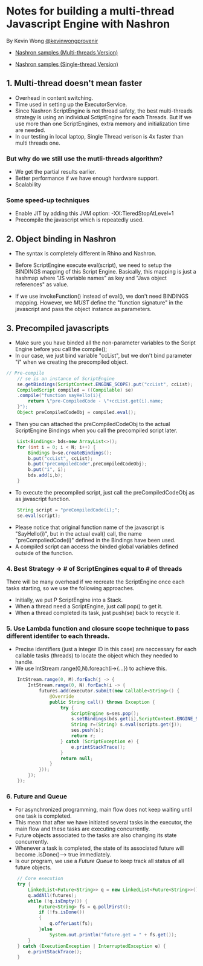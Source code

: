 # Notes for building a multi-thread Javascript Engine with Nashron

By Kevin Wong [@kevinwongprovenir](https://github.com/kevinwongprovenir)

- [Nashron samples (Multi-threads Version)](MTSample.java)

- [Nashron samples (Single-thread Version)](STSample.java)

## 1. Multi-thread doesn't mean faster
- Overhead in content switching.
- Time used in setting up the ExecutorService.
- Since Nashron ScriptEngine is not thread safety, the best multi-threads strategy is using an individual SctiptEngine for each Threads. But If we use more than one ScriptEngines, extra memory and initialization time are needed.
- In our testing in local laptop, Single Thread verison is 4x faster than multi threads one.

### But why do we still use the mutli-threads algorithm?
- We get the partial results earlier.
- Better performance if we have enough hardware support.
- Scalability

### Some speed-up techniques
- Enable JIT by adding this JVM option: -XX:TieredStopAtLevel=1
- Precompile the javascript which is repeatedly used.

## 2. Object binding in Nashron
- The syntax is completely different in Rhino and Nashron.
- Before ScriptEngine execute eval(script), we need to setup the BINDINGS mapping of this Script Engine. Basically, this mapping is just a hashmap where "JS variable names" as key and "Java object references" as value.

- If we use invokeFunction() instead of eval(), we don't need BINDINGS mapping. However, we *MUST* define the "function signature" in the javascript and pass the object instance as parameters.

## 3. Precompiled javascripts
- Make sure you have binded all the non-parameter variables to the Script Engine before you call the compile();
- In our case, we just bind variable "ccList", but we don't bind parameter "i" when we creating the precompiled object. 
```Java
// Pre-compile
	// se is an instance of ScriptEngine
	se.getBindings(ScriptContext.ENGINE_SCOPE).put("ccList", ccList);
	CompiledScript compiled = ((Compilable) se)
	.compile("function sayHello(i){
		return \"pre-CompiledCode - \"+ccList.get(i).name;
	}");
	Object preCompiledCodeObj = compiled.eval();
```
- Then you can attached the preCompiledCodeObj to the actual ScriptEngine Bindings when you call the precompiled script later.
```Java
	List<Bindings> bds=new ArrayList<>();
    for (int i = 0; i < N; i++) {
		Bindings b=se.createBindings();
		b.put("ccList", ccList);
		b.put("preCompiledCode",preCompiledCodeObj);
		b.put("i", i);
		bds.add(i,b);
	}
```
- To execute the precompiled script, just call the preCompiledCodeObj as as javascript function.
```Java
	String script = "preCompiledCode(i);";
	se.eval(script);
```
- Please notice that original function name of the javascript is "SayHello(i)", but in the actual eval() call, the name "preCompoliedCode(i)" defined in the Bindings have been used.
- A compiled script can access the binded global variables defined outside of the function.

### 4. Best Strategy -> # of ScriptEngines equal to # of threads
There will be many overhead if we recreate the ScriptEngine once each tasks starting, so we use the following approaches.

- Initially, we put P ScriptEngine into a Stack<ScriptEngine>.
- When a thread need a ScriptEngine, just call pop() to get it.
- When a thread completed its task, just push(se) back to recycle it.

### 5. Use Lambda function and closure scope technique to pass different identifer to each threads.
- Precise identifiers (just a integer ID in this case) are neccessary for each callable tasks (threads) to locate the object which they needed to handle.
- We use IntStream.range(0,N).foreach(i->{...}) to achieve this.
```Java
	IntStream.range(0, M).forEach(j -> {
		IntStream.range(0, N).forEach(i -> {
			futures.add(executor.submit(new Callable<String>() {
				@Override
				public String call() throws Exception {
					try {
						ScriptEngine s=ses.pop();
						s.setBindings(bds.get(i),ScriptContext.ENGINE_SCOPE);													
						String r=(String) s.eval(scripts.get(j));
						ses.push(s);
						return r;
					} catch (ScriptException e) {
						e.printStackTrace();
					}
					return null;
				}
			}));
		});
	});
```


### 6. Future and Queue
- For asynchronized programming, main flow does not keep waiting until one task is completed.
- This mean that after we have initiated several tasks in the executor, the main flow and these tasks are executing concurrently.
- Future objects associated to the tasks are also changing its state concurrently.
- Whenever a task is completed, the state of its associated future will become .isDone()--> true immediately.
- Is our program, we use a *Future Queue* to keep track all status of all future objects.
```Java
	// Core execution
	try {
		LinkedList<Future<String>> q = new LinkedList<Future<String>>();
		q.addAll(futures);
		while (!q.isEmpty()) {
			Future<String> fs = q.pollFirst();
			if (!fs.isDone())
			{
				q.offerLast(fs);
			}else
				System.out.println("future.get = " + fs.get());
		}
	} catch (ExecutionException | InterruptedException e) {
		e.printStackTrace();
	}
```
